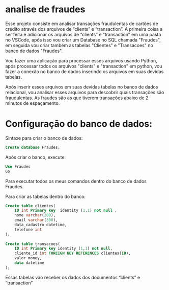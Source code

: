 # analise de fraudes

Esse projeto consiste em analisar transações fraudulentas de cartões de crédito através dos arquivos de  “clients” e “transaction”.
A primeira coisa a ser feita é adicionar os arquivos de “clients” e “transaction” em uma pasta no VSCode, após isso vou criar um Database no SQL chamada "Fraudes", em seguida vou criar também as tabelas "Clientes" e "Transacoes" no banco de dados "Fraudes".
 
Vou fazer uma aplicação para processar esses arquivos usando Python, após processar todos os arquivos "clients" e "transaction" em python, vou fazer a conexão no banco de dados inserindo os arquivos em suas devidas tabelas.
 
 Após inserir esses arquivos em suas devidas tabelas no banco de dados relacional, vou analisar esses arquivos para descobrir quais transações são fraudulentas.
As fraudes são as que tiverem transações abaixo de 2 minutos de espaçamento.

# Configuração do banco de dados:

Sintaxe para criar o banco de dados:

```sql
Create database Fraudes;
```

Após criar o banco, execute:

```sql
Use Fraudes
Go
```

Para executar todos os meus comandos dentro do banco de dados Fraudes.

Para criar as tabelas dentro do banco:

```sql
Create table clientes(
	ID int Primary key  identity (1,1) not null ,
	nome varchar(200),
	email varchar(300),
	data_cadastro datetime,
	telefone int
);
 
Create table transacoes(
	ID int Primary key identity (1,1) not null,
	cliente_id int FOREIGN KEY REFERENCES clientes(ID),
	valor money,
	data datetime
);
```

Essas tabelas vão receber os dados dos documentos “clients” e “transaction”
